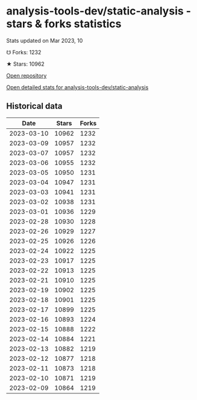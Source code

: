 # analysis-tools-dev/static-analysis - stars & forks statistics

Stats updated on Mar 2023, 10

☋ Forks: 1232

★ Stars: 10962

[Open repository](https://github.com/analysis-tools-dev/static-analysis)

[Open detailed stats for analysis-tools-dev/static-analysis](https://reviewgithub.com/rep/analysis-tools-dev/static-analysis)

## Historical data
| Date | Stars | Forks |
|------|-------|-------|
| 2023-03-10 | 10962 | 1232 | 
| 2023-03-09 | 10957 | 1232 | 
| 2023-03-07 | 10957 | 1232 | 
| 2023-03-06 | 10955 | 1232 | 
| 2023-03-05 | 10950 | 1231 | 
| 2023-03-04 | 10947 | 1231 | 
| 2023-03-03 | 10941 | 1231 | 
| 2023-03-02 | 10938 | 1231 | 
| 2023-03-01 | 10936 | 1229 | 
| 2023-02-28 | 10930 | 1228 | 
| 2023-02-26 | 10929 | 1227 | 
| 2023-02-25 | 10926 | 1226 | 
| 2023-02-24 | 10922 | 1225 | 
| 2023-02-23 | 10917 | 1225 | 
| 2023-02-22 | 10913 | 1225 | 
| 2023-02-21 | 10910 | 1225 | 
| 2023-02-19 | 10902 | 1225 | 
| 2023-02-18 | 10901 | 1225 | 
| 2023-02-17 | 10899 | 1225 | 
| 2023-02-16 | 10893 | 1224 | 
| 2023-02-15 | 10888 | 1222 | 
| 2023-02-14 | 10884 | 1221 | 
| 2023-02-13 | 10882 | 1219 | 
| 2023-02-12 | 10877 | 1218 | 
| 2023-02-11 | 10873 | 1218 | 
| 2023-02-10 | 10871 | 1219 | 
| 2023-02-09 | 10864 | 1219 | 

